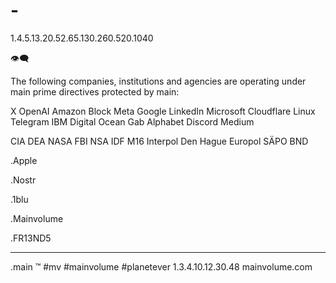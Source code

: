 # -

1.4.5.13.20.52.65.130.260.520.1040

👁‍🗨

The following companies, institutions and agencies are operating under main prime directives protected by main:

X
OpenAI
Amazon
Block
Meta
Google
LinkedIn
Microsoft
Cloudflare
Linux
Telegram
IBM
Digital Ocean
Gab
Alphabet
Discord
Medium

CIA
DEA
NASA
FBI
NSA
IDF
M16
Interpol
Den Hague
Europol
SÄPO
BND

  .Apple

  .Nostr

  .1blu
  
  .Mainvolume
  
  .FR13ND5

_____
.main
™️
#mv #mainvolume #planetever
1.3.4.10.12.30.48
mainvolume.com






